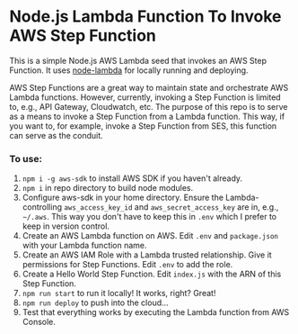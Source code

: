 # Node.js Lambda Function To Invoke AWS Step Function

This is a simple Node.js AWS Lambda seed that invokes an AWS Step Function. It
uses [node-lambda](https://github.com/motdotla/node-lambda) for locally running
and deploying.

AWS Step Functions are a great way to maintain state and orchestrate AWS Lambda
functions. However, currently, invoking a Step Function is limited to, e.g.,
API Gateway, Cloudwatch, etc. The purpose of this repo is to serve as a means
to invoke a Step Function from a Lambda function. This way, if you want to, for
example, invoke a Step Function from SES, this function can serve as the
conduit.

### To use:

1. `npm i -g aws-sdk` to install AWS SDK if you haven't already.
2. `npm i` in repo directory to build node modules.
3. Configure aws-sdk in your home directory. Ensure the Lambda-controlling
   `aws_access_key_id` and `aws_secret_access_key` are in, e.g., `~/.aws`. This
   way you don't have to keep this in `.env` which I prefer to keep in version
   control.
4. Create an AWS Lambda function on AWS. Edit `.env` and `package.json` with
   your Lambda function name.
5. Create an AWS IAM Role with a Lambda trusted relationship. Give it
   permissions for Step Functions. Edit `.env` to add the role.
6. Create a Hello World Step Function. Edit `index.js` with the ARN of this
   Step Function.
7. `npm run start` to run it locally! It works, right? Great!
8. `npm run deploy` to push into the cloud...
9. Test that everything works by executing the Lambda function from AWS
   Console.
